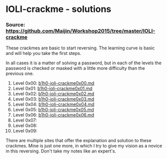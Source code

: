 # IOLI-crackme - solutions

### Source: [https://github.com/Maijin/Workshop2015/tree/master/IOLI-crackme ](https://github.com/Maijin/Workshop2015/tree/master/IOLI-crackme)
 

These crackmes are basic to start reversing. The learning curve is basic and will help you take the first steps.

In all cases it is a matter of solving a password, but in each of the levels the password is checked or masked with a little more difficulty than the previous one.

1.  Level 0x00: [b1h0-ioli-crackme0x00.md](b1h0-ioli-crackme0x00.md)
2.  Level 0x01: [b1h0-ioli-crackme0x01.md](b1h0-ioli-crackme0x01.md)
3.  Level 0x02: [b1h0-ioli-crackme0x02.md](b1h0-ioli-crackme0x02.md)
4.  Level 0x03: [b1h0-ioli-crackme0x03.md](b1h0-ioli-crackme0x03.md)
5.  Level 0x04: [b1h0-ioli-crackme0x04.md](b1h0-ioli-crackme0x04.md)
6.  Level 0x05: [b1h0-ioli-crackme0x05.md](b1h0-ioli-crackme0x05.md)
7.  Level 0x06: [b1h0-ioli-crackme0x06.md](b1h0-ioli-crackme0x06.md)
8.  Level 0x07: 
9.  Level 0x08: 
10. Level 0x09:
	

There are multiple sites that offer the explanation and solution to these crackmes. Mine is just one more, in which I try to give my vision as a novice in this reversing. Don't take my notes like an expert's.